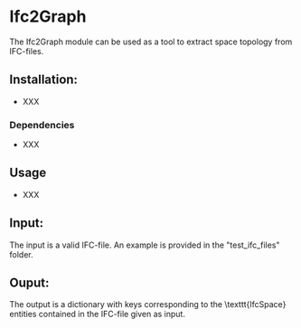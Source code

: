 # Ifc2Graph

The Ifc2Graph module can be used as a tool to extract space topology from IFC-files. 



## Installation:
- XXX
<!-- ```bat
C:\path\to\repository\build> cmake --build . --config Release
``` -->

### Dependencies
- XXX


## Usage 
- XXX

## Input:
The input is a valid IFC-file. An example is provided in the "test_ifc_files" folder.

## Ouput:
The output is a dictionary with keys corresponding to the \texttt{IfcSpace} entities contained in the IFC-file given as input. 

